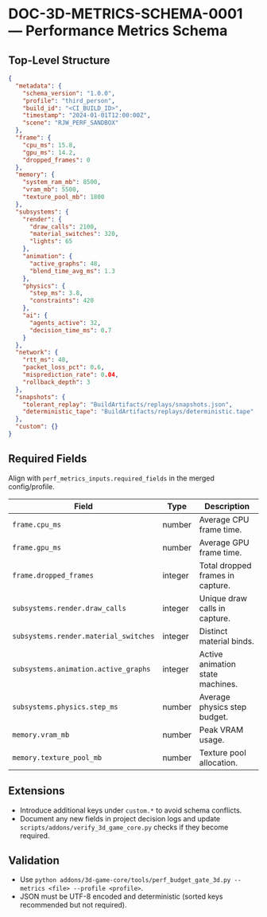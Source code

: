 # DOC-3D-METRICS-SCHEMA-0001 — Performance Metrics Schema

## Top-Level Structure
```json
{
  "metadata": {
    "schema_version": "1.0.0",
    "profile": "third_person",
    "build_id": "<CI_BUILD_ID>",
    "timestamp": "2024-01-01T12:00:00Z",
    "scene": "RJW_PERF_SANDBOX"
  },
  "frame": {
    "cpu_ms": 15.8,
    "gpu_ms": 14.2,
    "dropped_frames": 0
  },
  "memory": {
    "system_ram_mb": 8500,
    "vram_mb": 5500,
    "texture_pool_mb": 1800
  },
  "subsystems": {
    "render": {
      "draw_calls": 2100,
      "material_switches": 320,
      "lights": 65
    },
    "animation": {
      "active_graphs": 48,
      "blend_time_avg_ms": 1.3
    },
    "physics": {
      "step_ms": 3.8,
      "constraints": 420
    },
    "ai": {
      "agents_active": 32,
      "decision_time_ms": 0.7
    }
  },
  "network": {
    "rtt_ms": 48,
    "packet_loss_pct": 0.6,
    "misprediction_rate": 0.04,
    "rollback_depth": 3
  },
  "snapshots": {
    "tolerant_replay": "BuildArtifacts/replays/snapshots.json",
    "deterministic_tape": "BuildArtifacts/replays/deterministic.tape"
  },
  "custom": {}
}
```

## Required Fields
Align with `perf_metrics_inputs.required_fields` in the merged config/profile.

| Field | Type | Description |
| --- | --- | --- |
| `frame.cpu_ms` | number | Average CPU frame time. |
| `frame.gpu_ms` | number | Average GPU frame time. |
| `frame.dropped_frames` | integer | Total dropped frames in capture. |
| `subsystems.render.draw_calls` | integer | Unique draw calls in capture. |
| `subsystems.render.material_switches` | integer | Distinct material binds. |
| `subsystems.animation.active_graphs` | integer | Active animation state machines. |
| `subsystems.physics.step_ms` | number | Average physics step budget. |
| `memory.vram_mb` | number | Peak VRAM usage. |
| `memory.texture_pool_mb` | number | Texture pool allocation. |

## Extensions
- Introduce additional keys under `custom.*` to avoid schema conflicts.
- Document any new fields in project decision logs and update `scripts/addons/verify_3d_game_core.py` checks if they become required.

## Validation
- Use `python addons/3d-game-core/tools/perf_budget_gate_3d.py --metrics <file> --profile <profile>`.
- JSON must be UTF-8 encoded and deterministic (sorted keys recommended but not required).

